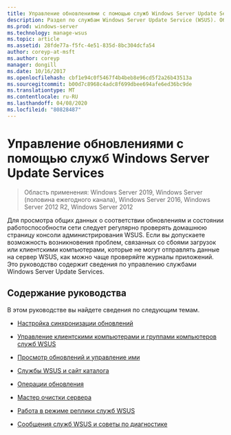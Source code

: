 ```yaml
---
title: Управление обновлениями с помощью служб Windows Server Update Services
description: Раздел по службам Windows Server Update Service (WSUS). Общие сведения о Управление обновлениями со ссылками на соответствующие разделы
ms.prod: windows-server
ms.technology: manage-wsus
ms.topic: article
ms.assetid: 28fde77a-f5fc-4e51-835d-8bc304dcfa54
author: coreyp-at-msft
ms.author: coreyp
manager: dongill
ms.date: 10/16/2017
ms.openlocfilehash: cbf1e94c0f5467f4b4beb8e96cd5f2a26b43513a
ms.sourcegitcommit: b00d7c8968c4adc8f699dbee694afe6ed36bc9de
ms.translationtype: MT
ms.contentlocale: ru-RU
ms.lasthandoff: 04/08/2020
ms.locfileid: "80828487"
---
```

# <a name="update-management-with-windows-server-update-services"></a>Управление обновлениями с помощью служб Windows Server Update Services

>Область применения: Windows Server 2019, Windows Server (половина ежегодного канала), Windows Server 2016, Windows Server 2012 R2, Windows Server 2012

Для просмотра общих данных о соответствии обновлениям и состоянии работоспособности сети следует регулярно проверять домашнюю страницу консоли администрирования WSUS. Если вы допускаете возможность возникновения проблем, связанных со сбоями загрузок или клиентскими компьютерами, которые не могут отправлять данные на сервер WSUS, как можно чаще проверяйте журналы приложений. Это руководство содержит сведения по управлению службами Windows Server Update Services.  
  
## <a name="in-this-guide"></a>Содержание руководства  
В этом руководстве вы найдете сведения по следующим темам.  
  
-   [Настройка синхронизации обновлений](setting-up-update-synchronizations.md)  
  
-   [Управление клиентскими компьютерами и группами компьютеров служб WSUS](managing-wsus-client-computers-and-wsus-computer-groups.md)  
  
-   [Просмотр обновлений и управление ими](viewing-and-managing-updates.md)  
  
-   [Службы WSUS и сайт каталога](wsus-and-the-catalog-site.md)  
  
-   [Операции обновления](updates-operations.md)  
  
-   [Мастер очистки сервера](the-server-cleanup-wizard.md)  
  
-   [Работа в режиме реплики служб WSUS](running-wsus-replica-mode.md)  
  
-   [Сообщения служб WSUS и советы по диагностике](wsus-messages-and-troubleshooting-tips.md)  
